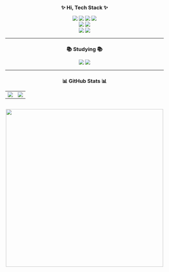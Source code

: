 <h3 align="center">✨ Hi, Tech Stack ✨</h3>

<div align="center">
  
  <img src="https://img.shields.io/badge/java-007396?style=for-the-badge&logo=java&logoColor=white"/>
  <img src="https://img.shields.io/badge/springboot-6DB33F.svg?&style=for-the-badge&logo=springboot&logoColor=white"/>
  <img src="https://img.shields.io/badge/Spring%20Data%20JPA-6DB33F?style=for-the-badge&logo=spring&logoColor=white"/>
  <img src="https://img.shields.io/badge/Spring%20Cloud%20Config-6DB33F?style=for-the-badge&logo=spring&logoColor=white"/>

  <br/>

  <img src="https://img.shields.io/badge/MySQL-4479A1.svg?&style=for-the-badge&logo=MySQL&logoColor=white"/>
  <img src="https://img.shields.io/badge/Redis-DC382D?style=for-the-badge&logo=redis&logoColor=white"/>

  <br/>

  <img src="https://img.shields.io/badge/git-F05032.svg?&style=for-the-badge&logo=git&logoColor=white"/>
  <img src="https://img.shields.io/badge/github-181717.svg?&style=for-the-badge&logo=github&logoColor=white"/>

</div>

---

<h3 align="center">📚 Studying 📚</h3>

<div align="center">
  
  <img src="https://img.shields.io/badge/docker-2496ED.svg?&style=for-the-badge&logo=docker&logoColor=white"/>
  <img src="https://img.shields.io/badge/apachekafka-231F20.svg?&style=for-the-badge&logo=apachekafka&logoColor=white"/>

</div>

---

<h3 align="center">📊 GitHub Stats 📊</h3>

<div align="center">

  <table>
    <tr>
      <td>
        <img src="https://github-readme-stats.vercel.app/api/top-langs/?username=byeongsuLEE&layout=compact&theme=radical&hide_border=true"/>
      </td>
      <td>
        <img src="https://github-readme-stats.vercel.app/api?username=byeongsuLEE&show_icons=true&theme=radical&hide_border=true"/>
      </td>
    </tr>
  </table>

  <br/>

  <a href="https://solved.ac/comstar99/">
    <img src="http://mazassumnida.wtf/api/v2/generate_badge?boj=comstar99" width="500"/>
  </a>

</div>

